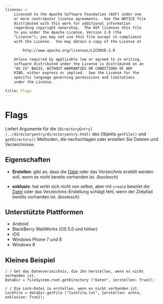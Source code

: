 ```yaml
---
license: >
    Licensed to the Apache Software Foundation (ASF) under one
    or more contributor license agreements.  See the NOTICE file
    distributed with this work for additional information
    regarding copyright ownership.  The ASF licenses this file
    to you under the Apache License, Version 2.0 (the
    "License"); you may not use this file except in compliance
    with the License.  You may obtain a copy of the License at

        http://www.apache.org/licenses/LICENSE-2.0

    Unless required by applicable law or agreed to in writing,
    software distributed under the License is distributed on an
    "AS IS" BASIS, WITHOUT WARRANTIES OR CONDITIONS OF ANY
    KIND, either express or implied.  See the License for the
    specific language governing permissions and limitations
    under the License.

title: Flags
---
```


# Flags

Liefert Argumente für die `[DirectoryEntry](../directoryentry/directoryentry.html)` des Objekts `getFile()` und `getDirectory()` Methoden, die nachschlagen oder erstellen Sie Dateien und Verzeichnisse.

## Eigenschaften

*   **Erstellen**: gibt an, dass die [Datei](../fileobj/fileobj.html) oder das Verzeichnis erstellt werden soll, wenn es nicht bereits vorhanden ist. *(boolesch)*

*   **exklusiv**: hat wirkt sich nicht von selbst, aber mit `create` bewirkt die [Datei](../fileobj/fileobj.html) oder das Verzeichnis-Erstellung schlägt fehl, wenn der Zielpfad bereits vorhanden ist. *(boolesch)*

## Unterstützte Plattformen

*   Android
*   BlackBerry WebWorks (OS 5.0 und höher)
*   iOS
*   Windows Phone 7 und 8
*   Windows 8

## Kleines Beispiel

    / / Get das Datenverzeichnis, die ihn herstellen, wenn es nicht vorhanden ist.
    DataDir = fileSystem.root.getDirectory ("Daten", {erstellen: True});
    
    / / Die Lock-Datei zu erstellen, wenn es nicht vorhanden ist.
    LockFile = dataDir.getFile ("lockfile.txt", {erstellen: echte, exklusive: True});